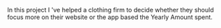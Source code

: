 In this project I 've helped a clothing firm to decide whether they should focus more on their website or the app based the Yearly Amount spent.
